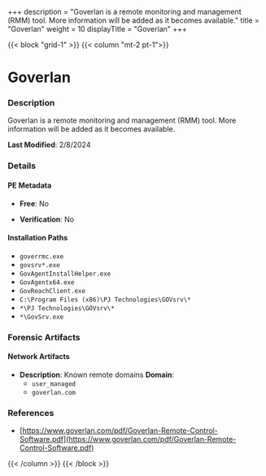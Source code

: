 +++
description = "Goverlan is a remote monitoring and management (RMM) tool. More information will be added as it becomes available."
title = "Goverlan"
weight = 10
displayTitle = "Goverlan"
+++


{{< block "grid-1" >}}
{{< column "mt-2 pt-1">}}

# Goverlan


### Description

Goverlan is a remote monitoring and management (RMM) tool. More information will be added as it becomes available.



**Last Modified**: 2/8/2024

### Details


#### PE Metadata


- **Free**: No

- **Verification**: No




#### Installation Paths
- `goverrmc.exe`
- `govsrv*.exe`
- `GovAgentInstallHelper.exe`
- `GovAgentx64.exe`
- `GovReachClient.exe`
- `C:\Program Files (x86)\PJ Technologies\GOVsrv\*`
- `*\PJ Technologies\GOVsrv\*`
- `*\GovSrv.exe`

### Forensic Artifacts




#### Network Artifacts

- **Description**: Known remote domains
  **Domain**:
    - `user_managed`
    - `goverlan.com`





### References
- [https://www.goverlan.com/pdf/Goverlan-Remote-Control-Software.pdf](https://www.goverlan.com/pdf/Goverlan-Remote-Control-Software.pdf)



{{< /column >}}
{{< /block >}}
